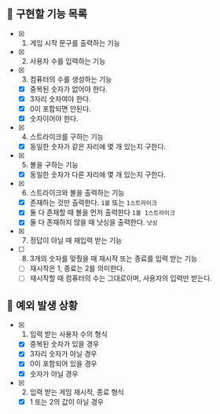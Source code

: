 ## 📌 구현할 기능 목록

- [x] 1. 게임 시작 문구를 출력하는 기능
- [x] 2. 사용자 수를 입력하는 기능
- [x] 3. 컴퓨터의 수를 생성하는 기능
  - [x] 중복된 숫자가 없어야 한다.
  - [x] 3자리 숫자여야 한다.
  - [x] 0이 포함되면 안된다.
  - [x] 숫자이어야 한다.
- [x] 4. 스트라이크를 구하는 기능
  - [x] 동일한 숫자가 같은 자리에 몇 개 있는지 구한다.
-[x] 5. 볼을 구하는 기능
  - [x] 동일한 숫자가 다른 자리에 몇 개 있는지 구한다.
- [x] 6. 스트라이크와 볼을 출력하는 기능
  - [x] 존재하는 것만 출력한다. `1볼` 또는 `1스트라이크`
  - [x] 둘 다 존재할 때 볼을 먼저 출력한다 `1볼 1스트라이크`
  - [x] 둘 다 존재하지 않을 때 낫싱을 출력한다. `낫싱`
- [x] 7. 정답이 아닐 때 재입력 받는 기능
- [ ] 8. 3개의 숫자를 맞췄을 때 재시작 또는 종료를 입력 받는 기능
  - [ ] 재시작은 1, 종료는 2를 의미한다.
  - [ ] 재시작할 때 컴퓨터의 수는 그대로이며, 사용자의 입력만 받는다.

## 🎯 예외 발생 상황

- [x] 1. 입력 받는 사용자 수의 형식
  - [x] 중복된 숫자가 있을 경우
  - [x] 3자리 숫자가 아닐 경우
  - [x] 0이 포함되어 있을 경우
  - [x] 숫자가 아닐 경우

- [x] 2. 입력 받는 게임 재시작, 종료 형식
  - [x] 1 또는 2의 값이 아닐 경우